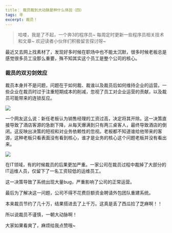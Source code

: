 ```yaml
---
title： 裁员裁到大动脉是种什么体验（四）
tags: 寻
excerpt: 裁员！
---
```


> 哈喽，我是了不起，一个奔3的程序员~
> 每周定时更新一些程序员相关技术和文章~
>欢迎读者小伙伴们积极留言探讨呀~

最近又去网上找素材了，发现好多时候在职场中也不能太沉默，很多时候老板总是感觉很多员工没那么重要，殊不知其实这个员工是整个公司的核心。
### 裁员的双刃剑效应

裁员本身并不是问题，问题在于如何裁、裁谁以及裁员后如何维持企业的运营。一些企业在裁员时过于注重短期成本的削减，忽视了员工对企业运营的贡献，以及裁员可能带来的连锁反应。

![](https://files.mdnice.com/user/26505/e11dbe47-3d93-4933-8611-69807340e778.png)

一个网友这么说：新任老板认为销售经理的工资过高，决定将其开除。这一决策直接导致了酒店客源的急剧下降，从每天爆满到只有两三桌客人，最终导致酒店的倒闭。这反映出决策的短视和对业务依赖性的忽视。老板都不知道谁给他带来的客源，这种老板只看表面没有看到核心，谁才是业务的核心这个问题老板并没有看出来。



![](https://files.mdnice.com/user/26505/798f49d1-db29-41f9-bf5c-0e5041a13edc.png)

在IT领域，有的时候裁员的后果更加严重。一家公司在裁员过程中裁掉了大部分的IT运维人员，仅留下了一名工资较低的运维员工。

这一决策导致了系统出现大量bug，严重影响了公司的正常运营。

最后为了解决这一问题，公司不得不花费巨额资金聘请外包团队重建系统。

本来裁员节约了几十万，结果搭进去了上千万。这真是丢了西瓜捡了芝麻啊！！

所以说裁员不谨慎，一朝大动脉啊！

大家如果看爽了，麻烦给我点赞哦~

